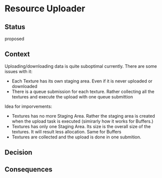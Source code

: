 # Resource Uploader

## Status

proposed

## Context

Uploading/downloading data is quite suboptimal currently. There are some issues with it:
 - Each Texture has its own staging area. Even if it is never uploaded or downloaded
 - There is a queue submission for each texture. Rather collecting all the textures and execute the upload with one queue submittion
 
Idea for imporvements:
 - Textures has no more Staging Area. Rather the staging area is created when the upload task is executed (simirarly how it works for Buffers.)
 - Textures has only one Staging Area. Its size is the overall size of the textures. It will result less allocation. Same for Buffers
 - Textures are collected and the upload is done in one submition.

## Decision

## Consequences
